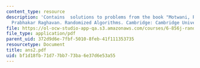 ```yaml
---
content_type: resource
description: 'Contains  solutions to problems from the book "Motwani, Rajeez, and
  Prabhakar Raghavan. Randomized Algorithms. Cambridge: Cambridge University Press,1995."'
file: https://ol-ocw-studio-app-qa.s3.amazonaws.com/courses/6-856j-randomized-algorithms-fall-2002/bf1d18fb71d77bb773ba6e37d6e53a55_ans2.pdf
file_type: application/pdf
parent_uid: 372d9d6e-7fbf-5010-8feb-41f111353735
resourcetype: Document
title: ans2.pdf
uid: bf1d18fb-71d7-7bb7-73ba-6e37d6e53a55
---
```

